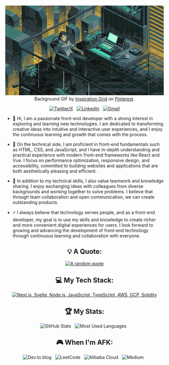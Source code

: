 
<div align="center">

[![Hello World, I'm Jasper!](assets/header.gif)](https://github.com/yandel789)
Background GIF by [Inspiration Grid](https://www.pinterest.jp/pin/863776403558585777/) on [Pinterest](https://www.pinterest.com/).

[![Twitter/X](https://skillicons.dev/icons?i=twitter)](https://twitter.com/progrannyan) &nbsp;
[![LinkedIn](https://skillicons.dev/icons?i=linkedin)](https://www.linkedin.com/in/%E9%B9%8F%E5%AE%87-%E9%A2%9C-6b9926110/) &nbsp;
[![Gmail](https://skillicons.dev/icons?i=gmail)](mailto:progranyan@gmail.com?subject=Hello%20Jasper,%20From%20Github)

</div>

- 🔭  Hi, I am a passionate front-end developer with a strong interest in exploring and learning new technologies. I am dedicated to transforming creative ideas into intuitive and interactive user experiences, and I enjoy the continuous learning and growth that comes with the process.

- 🌱 On the technical side, I am proficient in front-end fundamentals such as HTML, CSS, and JavaScript, and I have in-depth understanding and practical experience with modern front-end frameworks like React and Vue. I focus on performance optimization, responsive design, and accessibility, committed to building websites and applications that are both aesthetically pleasing and efficient.

- 📝 In addition to my technical skills, I also value teamwork and knowledge sharing. I enjoy exchanging ideas with colleagues from diverse backgrounds and working together to solve problems. I believe that through team collaboration and open communication, we can create outstanding products.

- ⚡ I always believe that technology serves people, and as a front-end developer, my goal is to use my skills and knowledge to create richer and more convenient digital experiences for users. I look forward to growing and advancing the development of front-end technology through continuous learning and collaboration with everyone.

<div align="center">

## 💡 A Quote:

[![A random quote](https://quotes-github-readme.vercel.app/api?type=horizontal&theme=dark&border=true)](https://github.com/piyushsuthar/github-readme-quotes)

## 💻 My Tech Stack:

[![Next.js, Svelte, Node.js, JavaScript, TypeScript, AWS, GCP, Solidity](https://skillicons.dev/icons?i=next,nodejs,ts,react,docker,jenkins,linux,py,tensorflow)](https://skillicons.dev)

<!-- ## 📖 Read My Blogs:

<p>
    <a target="_blank"href="https://dev.to/yandel"><img alt="dev.to" src="https://img.shields.io/badge/dev.to-0A0A0A?style=for-the-badge&logo=dev.to&logoColor=white" /></a>&nbsp;&nbsp;
    <a target="_blank"href="https://yandel.hashnode.dev/"><img alt="Hashnode" src="https://img.shields.io/badge/Hashnode-2962FF?style=for-the-badge&logo=hashnode&logoColor=white" /></a>&nbsp;&nbsp;
    <a target="_blank"href="https://medium.com/@yandel"><img alt="Medium" src="https://img.shields.io/badge/Medium-12100E?style=for-the-badge&logo=medium&logoColor=white" /></a>&nbsp;&nbsp;
</p> -->

## 🏆 My Stats:

<p>
    <img height=175 alt="GitHub Stats" src="https://github-readme-stats.vercel.app/api?username=yandel&show_icons=true&count_private=true&theme=dark" />&nbsp;&nbsp;
    <img height=175 alt="Most Used Languages" src="https://github-readme-stats.vercel.app/api/top-langs/?username=yandel789&layout=compact&theme=dark" />&nbsp;&nbsp;
</p>

<!-- ## 🤝 My Contributions and [POAPs](https://www.gitpoap.io/p/0x994cca07c9f25fe84211ea61b61eab5552a32c6d):

<p>
    <a target="_blank"href="https://www.gitpoap.io/gp/893"><img height=175 alt="Taiko GitHub Contributor 2023" src="https://www.gitpoap.io/_next/image?url=https%3A%2F%2Fassets.poap.xyz%2Fgitpoap3a-2023-taiko-contributor-2022-logo-1671723111328.png&w=750&q=75" />&nbsp;&nbsp;
    <a target="_blank"href="https://www.gitpoap.io/gp/879"><img height=175 alt="Ethereum.org GitHub Contributor 2023" src="https://www.gitpoap.io/_next/image?url=https%3A%2F%2Fassets.poap.xyz%2Fgitpoap3a-2023-ethereumorg-contributor-2022-logo-1671568487547.png&w=750&q=75" />&nbsp;&nbsp;
    <a target="_blank"href="https://poap.gallery/event/128736"><img height=175 alt="ZK-Roller-Coaster Taiko Research Contributor" src="https://assets.poap.xyz/taiko-research-contributors-2023-logo-1685987761596.png" />&nbsp;&nbsp;
    <a target="_blank" href="https://collectors.poap.xyz/en-US/token/6673781"><img height=175 alt="Double Your DeFi Cohort 2: May 2023" src="https://assets.poap.xyz/0c6eaacb-d527-479b-8a0e-d9e60726851d.png" />&nbsp;&nbsp;
</p> -->

## 🎮 When I'm AFK:

![Dev.to blog](https://img.shields.io/badge/dev.to-0A0A0A?style=for-the-badge&logo=dev.to&logoColor=white) &nbsp;
![LeetCode](https://img.shields.io/badge/LeetCode-000000?style=for-the-badge&logo=LeetCode&logoColor=#d16c06) &nbsp;
![Alibaba Cloud](https://img.shields.io/badge/AlibabaCloud-%23FF6701.svg?style=for-the-badge&logo=alibabacloud&logoColor=white) &nbsp;
![Medium](https://img.shields.io/badge/Medium-12100E?style=for-the-badge&logo=medium&logoColor=white) &nbsp;

</div>
